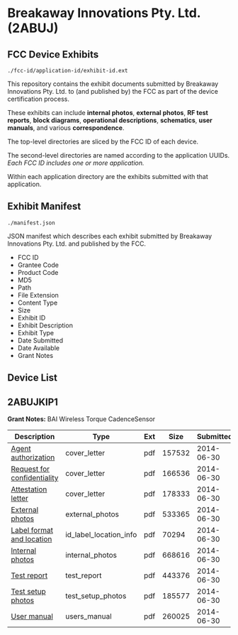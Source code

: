 # Breakaway Innovations Pty. Ltd. (2ABUJ)
## FCC Device Exhibits

```
./fcc-id/application-id/exhibit-id.ext
```

This repository contains the exhibit documents submitted by Breakaway Innovations Pty. Ltd. to (and published by) the FCC as part of the device certification process.

These exhibits can include **internal photos**, **external photos**, **RF test reports**, **block diagrams**, **operational descriptions**, **schematics**, **user manuals**, and various **correspondence**.

The top-level directories are sliced by the FCC ID of each device.

The second-level directories are named according to the application UUIDs. *Each FCC ID includes one or more application.*

Within each application directory are the exhibits submitted with that application. 

## Exhibit Manifest

```
./manifest.json
```

JSON manifest which describes each exhibit submitted by Breakaway Innovations Pty. Ltd. and published by the FCC.

- FCC ID
- Grantee Code
- Product Code
- MD5
- Path
- File Extension
- Content Type
- Size
- Exhibit ID
- Exhibit Description
- Exhibit Type
- Date Submitted
- Date Available
- Grant Notes

## Device List
## 2ABUJKIP1
**Grant Notes:** BAI Wireless Torque CadenceSensor

| Description | Type | Ext | Size | Submitted | Available |
| ----------- | ---- | --- | ---- | --------- | --------- |
| [Agent authorization](2ABUJKIP1/cfc866658d5b24766f0142271ffc0460/2311231.pdf) | cover_letter | pdf | 157532 | 2014-06-30 | 2014-06-30 |
| [Request for confidentiality](2ABUJKIP1/cfc866658d5b24766f0142271ffc0460/2311232.pdf) | cover_letter | pdf | 166536 | 2014-06-30 | 2014-06-30 |
| [Attestation letter](2ABUJKIP1/cfc866658d5b24766f0142271ffc0460/2311233.pdf) | cover_letter | pdf | 178333 | 2014-06-30 | 2014-06-30 |
| [External photos](2ABUJKIP1/cfc866658d5b24766f0142271ffc0460/2311234.pdf) | external_photos | pdf | 533365 | 2014-06-30 | 2014-06-30 |
| [Label format and location](2ABUJKIP1/cfc866658d5b24766f0142271ffc0460/2311235.pdf) | id_label_location_info | pdf | 70294 | 2014-06-30 | 2014-06-30 |
| [Internal photos](2ABUJKIP1/cfc866658d5b24766f0142271ffc0460/2311236.pdf) | internal_photos | pdf | 668616 | 2014-06-30 | 2014-06-30 |
| [Test report](2ABUJKIP1/cfc866658d5b24766f0142271ffc0460/2311237.pdf) | test_report | pdf | 443376 | 2014-06-30 | 2014-06-30 |
| [Test setup photos](2ABUJKIP1/cfc866658d5b24766f0142271ffc0460/2311238.pdf) | test_setup_photos | pdf | 185577 | 2014-06-30 | 2014-06-30 |
| [User manual](2ABUJKIP1/cfc866658d5b24766f0142271ffc0460/2311239.pdf) | users_manual | pdf | 260025 | 2014-06-30 | 2014-06-30 |
